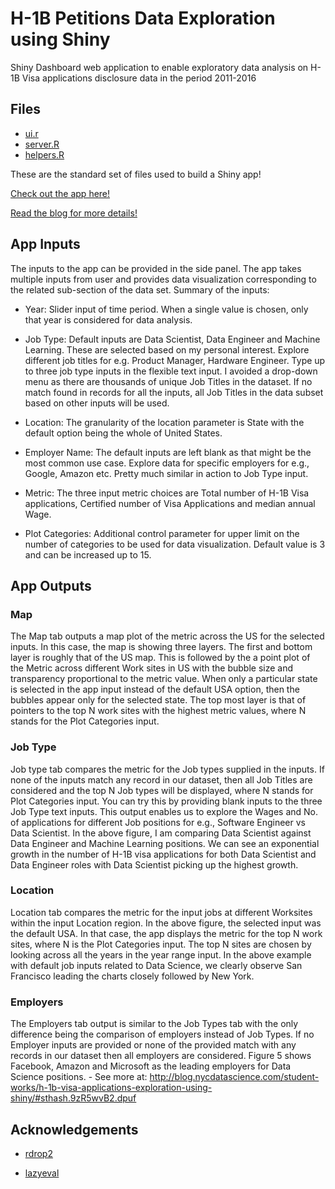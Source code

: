 # H-1B Petitions Data Exploration using Shiny

Shiny Dashboard web application to enable exploratory data analysis on H-1B Visa applications disclosure data in the period 2011-2016 

## Files

- [ui.r](https://github.com/sharan-naribole/H1b_visa_shiny/blob/master/ui.R)
- [server.R](https://github.com/sharan-naribole/H1b_visa_shiny/blob/master/server.R)
- [helpers.R](https://github.com/sharan-naribole/H1b_visa_shiny/blob/master/helpers.R)

These are the standard set of files used to build a Shiny app!

[Check out the app here!](https://sharan-naribole.shinyapps.io/h_1b/)

[Read the blog for more details!](http://blog.nycdatascience.com/student-works/h-1b-visa-applications-exploration-using-shiny/)

## App Inputs

The inputs to the app can be provided in the side panel. The app takes multiple inputs from user and provides data visualization corresponding to the related sub-section of the data set. Summary of the inputs:

- Year:
Slider input of time period. When a single value is chosen, only that year is considered for data analysis.

- Job Type:
Default inputs are Data Scientist, Data Engineer and Machine Learning. These are selected based on my personal interest. Explore different job titles for e.g. Product Manager, Hardware Engineer. Type up to three job type inputs in the flexible text input. I avoided a drop-down menu as there are thousands of unique Job Titles in the dataset. If no match found in records for all the inputs, all Job Titles in the data subset based on other inputs will be used.

- Location:
The granularity of the location parameter is State with the default option being the whole of United States.

- Employer Name:
The default inputs are left blank as that might be the most common use case. Explore data for specific employers for e.g., Google, Amazon etc. Pretty much similar in action to Job Type input.

- Metric:
The three input metric choices are Total number of H-1B Visa applications, Certified number of Visa Applications and median annual Wage.

- Plot Categories:
Additional control parameter for upper limit on the number of categories to be used for data visualization. Default value is 3 and can be increased up to 15.

## App Outputs

### Map

The Map tab outputs a map plot of the metric across the US for the selected inputs. In this case, the map is showing three layers. The first and bottom layer is roughly that of the US map. This is followed by the a point plot of the Metric across different Work sites in US with the bubble size and transparency proportional to the metric value. When only a particular state is selected in the app input instead of the default USA option, then the bubbles appear only for the selected state. The top most layer is that of pointers to the top N work sites with the highest metric values, where N stands for the Plot Categories input.

### Job Type

Job type tab compares the metric for the Job types supplied in the inputs. If none of the inputs match any record in our dataset, then all Job Titles are considered and the top N Job types will be displayed, where N stands for Plot Categories input. You can try this by providing blank inputs to the three Job Type text inputs. This output enables us to explore the Wages and No. of applications for different Job positions for e.g., Software Engineer vs Data Scientist. In the above figure, I am comparing Data Scientist against Data Engineer and Machine Learning positions. We can see an exponential growth in the number of H-1B visa applications for both Data Scientist and Data Engineer roles with Data Scientist picking up the highest growth.

### Location

Location tab compares the metric for the input jobs at different Worksites within the input Location region. In the above figure, the selected input was the default USA. In that case, the app displays the metric for the top N work sites, where N is the Plot Categories input. The top N sites are chosen by looking across all the years in the year range input. In the above example with default job inputs related to Data Science, we clearly observe San Francisco leading the charts closely followed by New York.

### Employers

The Employers tab output is similar to the Job Types tab with the only difference being the comparison of employers instead of Job Types. If no Employer inputs are provided or none of the provided match with any records in our dataset then all employers are considered. Figure 5 shows Facebook, Amazon and Microsoft as the leading employers for Data Science positions. - See more at: http://blog.nycdatascience.com/student-works/h-1b-visa-applications-exploration-using-shiny/#sthash.9zR5wvB2.dpuf


## Acknowledgements

- [rdrop2](https://github.com/karthik/rdrop2)

- [lazyeval](https://cran.r-project.org/web/packages/lazyeval/index.html)
